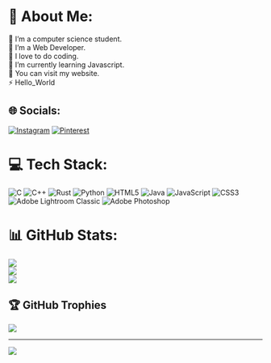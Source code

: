 # 💫 About Me:
🔭 I’m a computer science student.<br>👯 I’m a Web Developer.<br>🤝 I love to do coding.<br>🌱 I’m currently learning Javascript.<br>💬 You can visit my website.<br>⚡ Hello_World


## 🌐 Socials:
[![Instagram](https://img.shields.io/badge/Instagram-%23E4405F.svg?logo=Instagram&logoColor=white)](https://instagram.com/digi_aryu) [![Pinterest](https://img.shields.io/badge/Pinterest-%23E60023.svg?logo=Pinterest&logoColor=white)](https://pinterest.com/69aryu69) 

# 💻 Tech Stack:
![C](https://img.shields.io/badge/c-%2300599C.svg?style=for-the-badge&logo=c&logoColor=white) ![C++](https://img.shields.io/badge/c++-%2300599C.svg?style=for-the-badge&logo=c%2B%2B&logoColor=white) ![Rust](https://img.shields.io/badge/rust-%23000000.svg?style=for-the-badge&logo=rust&logoColor=white) ![Python](https://img.shields.io/badge/python-3670A0?style=for-the-badge&logo=python&logoColor=ffdd54) ![HTML5](https://img.shields.io/badge/html5-%23E34F26.svg?style=for-the-badge&logo=html5&logoColor=white) ![Java](https://img.shields.io/badge/java-%23ED8B00.svg?style=for-the-badge&logo=openjdk&logoColor=white) ![JavaScript](https://img.shields.io/badge/javascript-%23323330.svg?style=for-the-badge&logo=javascript&logoColor=%23F7DF1E) ![CSS3](https://img.shields.io/badge/css3-%231572B6.svg?style=for-the-badge&logo=css3&logoColor=white) ![Adobe Lightroom Classic](https://img.shields.io/badge/Adobe%20Lightroom%20Classic-31A8FF.svg?style=for-the-badge&logo=Adobe%20Lightroom%20Classic&logoColor=white) ![Adobe Photoshop](https://img.shields.io/badge/adobe%20photoshop-%2331A8FF.svg?style=for-the-badge&logo=adobe%20photoshop&logoColor=white)
# 📊 GitHub Stats:
![](https://github-readme-stats.vercel.app/api?username=6XeroX9&theme=radical&hide_border=false&include_all_commits=true&count_private=false)<br/>
![](https://github-readme-streak-stats.herokuapp.com/?user=6XeroX9&theme=radical&hide_border=false)<br/>
![](https://github-readme-stats.vercel.app/api/top-langs/?username=6XeroX9&theme=radical&hide_border=false&include_all_commits=true&count_private=false&layout=compact)

## 🏆 GitHub Trophies
![](https://github-profile-trophy.vercel.app/?username=6XeroX9&theme=radical&no-frame=true&no-bg=false&margin-w=4)

---
[![](https://visitcount.itsvg.in/api?id=6XeroX9&icon=0&color=11)](https://visitcount.itsvg.in)

<!-- Proudly created with GPRM ( https://gprm.itsvg.in ) -->
